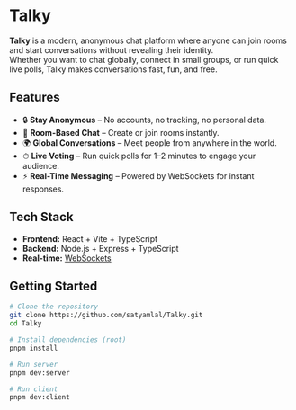 # Talky

**Talky** is a modern, anonymous chat platform where anyone can join rooms and start conversations without revealing their identity.  
Whether you want to chat globally, connect in small groups, or run quick live polls, Talky makes conversations fast, fun, and free.

## Features

- 🔒 **Stay Anonymous** – No accounts, no tracking, no personal data.
- 💬 **Room-Based Chat** – Create or join rooms instantly.
- 🌍 **Global Conversations** – Meet people from anywhere in the world.
- ⏱ **Live Voting** – Run quick polls for 1–2 minutes to engage your audience.
- ⚡ **Real-Time Messaging** – Powered by WebSockets for instant responses.

## Tech Stack

- **Frontend:** React + Vite + TypeScript
- **Backend:** Node.js + Express + TypeScript
- **Real-time:** [WebSockets](https://github.com/websockets/ws)

## Getting Started

```bash
# Clone the repository
git clone https://github.com/satyamlal/Talky.git
cd Talky

# Install dependencies (root)
pnpm install

# Run server
pnpm dev:server

# Run client
pnpm dev:client
```
